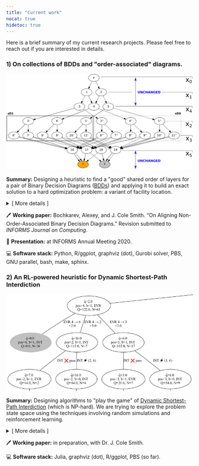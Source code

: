 ```yaml
---
title: "Current work"
nocat: true
hidetoc: true
---
```


Here is a brief summary of my current research projects. Please feel free to
reach out if you are interested in details.

### 1) On collections of BDDs and "order-associated" diagrams.
![Branch and Bound tree](./siftup.png#full-shadow)

**Summary:** Designing a heuristic to find a "good" shared order
of layers for a pair of Binary Decision Diagrams ([BDDs](https://en.wikipedia.org/wiki/Binary_decision_diagram)) and applying
it to build an exact solution to a hard optimization problem: a variant of facility location.

<details> <summary> [ More details ]</summary>

The project focuses on Binary Decision Diagrams and their applications in
optimization. This data structure was developed to efficiently manipulate
Boolean functions, and sometimes it seems handy to represent a "logical"
(binary) constraint as a diagram. So, some optimization problems can be
naturally reformulated as linked network flows through a collection of diagrams
(and we are looking for a ["Consistent
path"](https://doi.org/10.1287/opre.2020.1979) through several diagrams).
Informally speaking, the latter can be solved relatively easily if the diagrams
have their layers in the same order. Good order of layers may make a diagram
small, but in a bad case the size of the diagram grows exponentially. Finding a
best order of layers is NP-hard, even for a single diagram. The project is structured into
two large, more or less independent parts.

First, we build a heuristic to "align" the diagrams. The
central idea is simple: when we swap two adjacent layers in
a diagram, their size change. But instead of working with
the original diagrams, which can be computationally
expensive, we can just keep track of the upper bounds on the
layer sizes. This gives rise to a smaller auxiliary problem
that sometimes does allow to find good shared order of
layers in reasonable time.

In the second part of the project we actually use this idea
to attack a hard combinatorial problem, a variant of the facility
location. We demonstrate how to parameterize the problem
using a collection of BDDs and compare several ways to
obtain an (exact) optimal solution, revealing that
Consistent Path representation along with the proposed
"alignment" heuristic might allow to obtain some performance
benefits (especially when we'd need to re-solve the problem
with different numerical data) and sensitivity information.
</details>

🖊️ **Working paper:** Bochkarev, Alexey, and J. Cole Smith. “On Aligning Non-Order-Associated Binary Decision Diagrams.” Revision submitted to *INFORMS Journal on Computing*.

💬 **Presentation:** at INFORMS Annual Meeting 2020.

💻 **Software stack:** Python, R/ggplot, graphviz (dot), Gurobi solver, PBS, GNU parallel, bash, make, sphinx.

### 2) An RL-powered heuristic for Dynamic Shortest-Path Interdiction
![Tree picture](./dspi_tree.png#full-shadow)

**Summary:** Designing algorithms to "play the game" of [Dynamic Shortest-Path
Interdiction](https://doi.org/10.1002/net.21712) (which is
NP-hard). We are trying to explore the problem state space using the techniques
involving random simulations and reinforcement learning.

<details> <summary>[ More details ]</summary>

We are considering a dynamic game between two agents,
"Evader" and "Interdictor", over a directed weighted graph.
The purpose of the Evader is to traverse a graph between
"source" and "terminal" nodes at the minimum possible cost,
given the other player's actions. The "Interdictor" is
seeking to maximize the Evader's cost by "attacking" certain
number of edges of the graph (which results in the arc cost
increasing by a pre-defined amount). The players take turns,
where the Evader's turn implies traversal of an arc, and the
Interdictor's turn is either an attack or a pass. This
variant of the game is known to be NP-hard, and an exact
algorithm boils down to enumerating all the relevant states in a
dynamic programming fashion. 

While existing research discusses bounds for
the optimal game cost, the literature on heuristics
(algorithms that would actually play that game, or propose a
*policy* for the players) has been generally lacking. We
look to fill in this gap by leveraging some ideas from the
realm of simulations and game playing research. </details>

🖊️ **Working paper:**
in preparation, with Dr. J. Cole Smith.

💻 **Software stack:** Julia, graphviz (dot), R/ggplot, PBS (so far).

